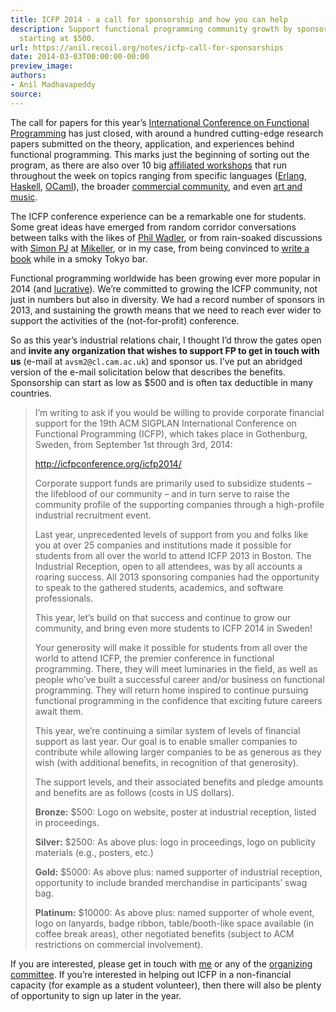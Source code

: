 ```yaml
---
title: ICFP 2014 - a call for sponsorship and how you can help
description: Support functional programming community growth by sponsoring ICFP 2014,
  starting at $500.
url: https://anil.recoil.org/notes/icfp-call-for-sponsorships
date: 2014-03-03T00:00:00-00:00
preview_image:
authors:
- Anil Madhavapeddy
source:
---
```


<p>The call for papers for this year’s <a href="http://icfpconference.org/icfp2014/">International Conference on Functional Programming</a> has just closed, with around a hundred cutting-edge research papers submitted on the theory, application, and experiences behind functional programming. This marks just the beginning of sorting out the program, as there are also over 10 big <a href="http://icfpconference.org/icfp2014/affiliated.html">affiliated workshops</a> that run throughout the week on topics ranging from specific languages (<a href="http://www.erlang.org/workshop/2014/">Erlang</a>, <a href="http://www.haskell.org/haskellwiki/HaskellImplementorsWorkshop">Haskell</a>, <a href="http://ocaml.org/meetings/ocaml/2014/">OCaml</a>), the broader <a href="http://cufp.org/">commercial community</a>, and even <a href="http://functional-art.org/">art and music</a>.</p>
<p>The ICFP conference experience can be a remarkable one for students. Some great ideas have emerged from random corridor conversations between talks with the likes of <a href="http://homepages.inf.ed.ac.uk/wadler/">Phil Wadler</a>, or from rain-soaked discussions with <a href="http://research.microsoft.com/en-us/people/simonpj/">Simon PJ</a> at <a href="http://mikkeller.dk/">Mikeller</a>, or in my case, from being convinced to <a href="https://blogs.janestreet.com/the-making-of-real-world-ocaml/">write a book</a> while in a smoky Tokyo bar.</p>
<p>Functional programming worldwide has been growing ever more popular in 2014 (and <a href="http://whatsapp.com/">lucrative</a>). We’re committed to growing the ICFP community, not just in numbers but also in diversity. We had a record number of sponsors in 2013, and sustaining the growth means that we need to reach ever wider to support the activities of the (not-for-profit) conference.</p>
<p>So as this year’s industrial relations chair, I thought I’d throw the gates open and <strong>invite any organization that wishes to support FP to get in touch with us</strong> (e-mail at <code>avsm2@cl.cam.ac.uk</code>) and sponsor us. I’ve put an abridged version of the e-mail solicitation below that describes the benefits. Sponsorship can start as low as $500 and is often tax deductible in many countries.</p>
<blockquote>
<p>I’m writing to ask if you would be willing to provide corporate financial support for the 19th ACM SIGPLAN International Conference on Functional Programming (ICFP), which takes place in Gothenburg, Sweden, from September 1st through 3rd, 2014:</p>
<p><a href="http://icfpconference.org/icfp2014/">http://icfpconference.org/icfp2014/</a></p>
<p>Corporate support funds are primarily used to subsidize students – the lifeblood of our community – and in turn serve to raise the community profile of the supporting companies through a high-profile industrial recruitment event.</p>
<p>Last year, unprecedented levels of support from you and folks like you at over 25 companies and institutions made it possible for students from all over the world to attend ICFP 2013 in Boston. The Industrial Reception, open to all attendees, was by all accounts a roaring success. All 2013 sponsoring companies had the opportunity to speak to the gathered students, academics, and software professionals.</p>
<p>This year, let’s build on that success and continue to grow our community, and bring even more students to ICFP 2014 in Sweden!</p>
<p>Your generosity will make it possible for students from all over the world to attend ICFP, the premier conference in functional programming. There, they will meet luminaries in the field, as well as people who’ve built a successful career and/or business on functional programming. They will return home inspired to continue pursuing functional programming in the confidence that exciting future careers await them.</p>
<p>This year, we’re continuing a similar system of levels of financial support as last year. Our goal is to enable smaller companies to contribute while allowing larger companies to be as generous as they wish (with additional benefits, in recognition of that generosity).</p>
<p>The support levels, and their associated benefits and pledge amounts and benefits are as follows (costs in US dollars).</p>
<p><strong>Bronze:</strong> $500: Logo on website, poster at industrial reception, listed in proceedings.</p>
<p><strong>Silver:</strong> $2500: As above plus: logo in proceedings, logo on publicity materials (e.g., posters, etc.)</p>
<p><strong>Gold:</strong> $5000: As above plus: named supporter of industrial reception, opportunity to include branded merchandise in participants’ swag bag.</p>
<p><strong>Platinum:</strong> $10000: As above plus: named supporter of whole event, logo on lanyards, badge ribbon, table/booth-like space available (in coffee break areas), other negotiated benefits (subject to ACM restrictions on commercial involvement).</p>
</blockquote>
<p>If you are interested, please get in touch with <a href="mailto:anil@recoil.org">me</a> or any of the <a href="http://icfpconference.org/icfp2014/index.html">organizing committee</a>.
If you’re interested in helping out ICFP in a non-financial capacity (for example as a student volunteer), then there will also be plenty of opportunity to sign up later in the year.</p>

